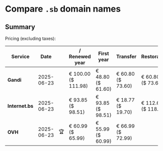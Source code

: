 # Compare `.sb` domain names

## Summary

Pricing (excluding taxes):

| Service | Date |  | / Renewed year | First year | Transfer | Restoration |
|--|--|--|--|--|--|--|
| **Gandi** | 2025-06-23 |  | € 100.00<br>($ 111.98) | € 48.80<br>($ 61.60) | € 60.80<br>($ 73.60) | € 60.80<br>($ 73.60) |
| **Internet.bs** | 2025-06-23 |  | € 93.85<br>($ 98.51) | € 93.85<br>($ 98.51) | € 18.77<br>($ 19.70) | € 112.62<br>($ 118.21) |
| **OVH** | 2025-06-23 | 🏆 | € 60.99<br>($ 65.99) | € 55.99<br>($ 60.99) | € 66.99<br>($ 72.99) |  |
